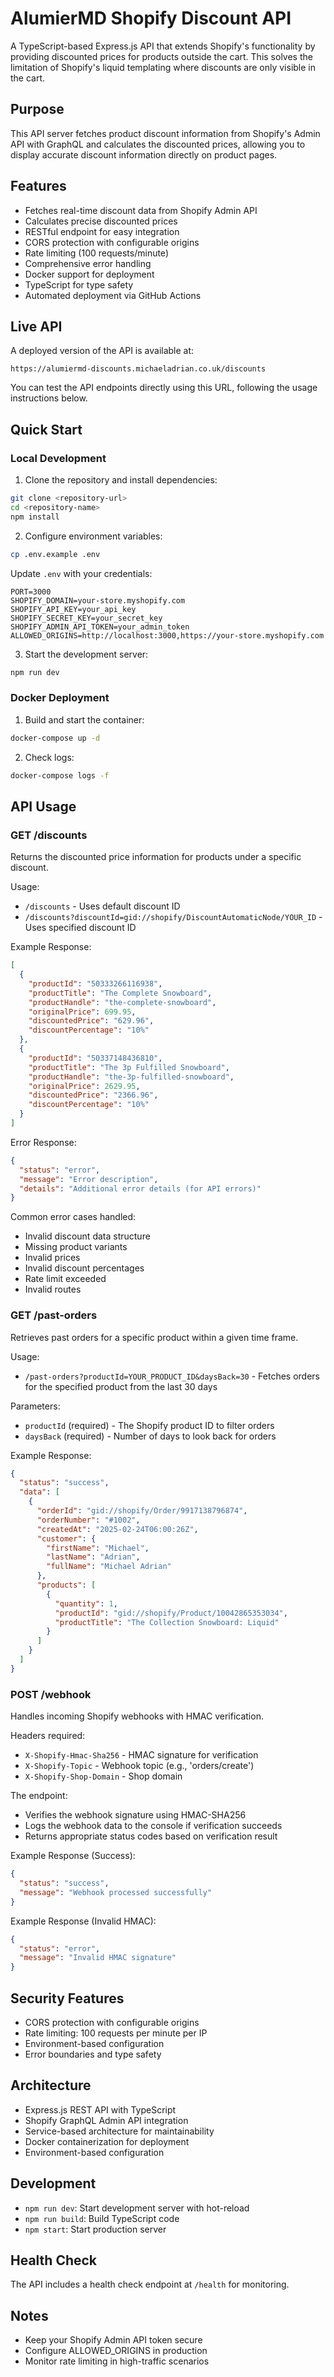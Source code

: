 # AlumierMD Shopify Discount API

A TypeScript-based Express.js API that extends Shopify's functionality by providing discounted prices for products outside the cart. This solves the limitation of Shopify's liquid templating where discounts are only visible in the cart.

## Purpose

This API server fetches product discount information from Shopify's Admin API with GraphQL and calculates the discounted prices, allowing you to display accurate discount information directly on product pages.

## Features

- Fetches real-time discount data from Shopify Admin API
- Calculates precise discounted prices
- RESTful endpoint for easy integration
- CORS protection with configurable origins
- Rate limiting (100 requests/minute)
- Comprehensive error handling
- Docker support for deployment
- TypeScript for type safety
- Automated deployment via GitHub Actions

## Live API

A deployed version of the API is available at:
```
https://alumiermd-discounts.michaeladrian.co.uk/discounts
```

You can test the API endpoints directly using this URL, following the usage instructions below.

## Quick Start

### Local Development

1. Clone the repository and install dependencies:
```bash
git clone <repository-url>
cd <repository-name>
npm install
```

2. Configure environment variables:
```bash
cp .env.example .env
```
Update `.env` with your credentials:
```
PORT=3000
SHOPIFY_DOMAIN=your-store.myshopify.com
SHOPIFY_API_KEY=your_api_key
SHOPIFY_SECRET_KEY=your_secret_key
SHOPIFY_ADMIN_API_TOKEN=your_admin_token
ALLOWED_ORIGINS=http://localhost:3000,https://your-store.myshopify.com
```

3. Start the development server:
```bash
npm run dev
```

### Docker Deployment

1. Build and start the container:
```bash
docker-compose up -d
```

2. Check logs:
```bash
docker-compose logs -f
```

## API Usage

### GET /discounts

Returns the discounted price information for products under a specific discount.

Usage:
- `/discounts` - Uses default discount ID
- `/discounts?discountId=gid://shopify/DiscountAutomaticNode/YOUR_ID` - Uses specified discount ID

Example Response:
```json
[
  {
    "productId": "50333266116938",
    "productTitle": "The Complete Snowboard",
    "productHandle": "the-complete-snowboard",
    "originalPrice": 699.95,
    "discountedPrice": "629.96",
    "discountPercentage": "10%"
  },
  {
    "productId": "50337148436810",
    "productTitle": "The 3p Fulfilled Snowboard",
    "productHandle": "the-3p-fulfilled-snowboard",
    "originalPrice": 2629.95,
    "discountedPrice": "2366.96",
    "discountPercentage": "10%"
  }
]
```

Error Response:
```json
{
  "status": "error",
  "message": "Error description",
  "details": "Additional error details (for API errors)"
}
```

Common error cases handled:
- Invalid discount data structure
- Missing product variants
- Invalid prices
- Invalid discount percentages
- Rate limit exceeded
- Invalid routes

### GET /past-orders

Retrieves past orders for a specific product within a given time frame.

Usage:
- `/past-orders?productId=YOUR_PRODUCT_ID&daysBack=30` - Fetches orders for the specified product from the last 30 days

Parameters:
- `productId` (required) - The Shopify product ID to filter orders
- `daysBack` (required) - Number of days to look back for orders

Example Response:
```json
{
  "status": "success",
  "data": [
    {
      "orderId": "gid://shopify/Order/9917138796874",
      "orderNumber": "#1002",
      "createdAt": "2025-02-24T06:00:26Z",
      "customer": {
        "firstName": "Michael",
        "lastName": "Adrian",
        "fullName": "Michael Adrian"
      },
      "products": [
        {
          "quantity": 1,
          "productId": "gid://shopify/Product/10042865353034",
          "productTitle": "The Collection Snowboard: Liquid"
        }
      ]
    }
  ]
}
```

### POST /webhook

Handles incoming Shopify webhooks with HMAC verification.

Headers required:
- `X-Shopify-Hmac-Sha256` - HMAC signature for verification
- `X-Shopify-Topic` - Webhook topic (e.g., 'orders/create')
- `X-Shopify-Shop-Domain` - Shop domain

The endpoint:
- Verifies the webhook signature using HMAC-SHA256
- Logs the webhook data to the console if verification succeeds
- Returns appropriate status codes based on verification result

Example Response (Success):
```json
{
  "status": "success",
  "message": "Webhook processed successfully"
}
```

Example Response (Invalid HMAC):
```json
{
  "status": "error",
  "message": "Invalid HMAC signature"
}
```

## Security Features

- CORS protection with configurable origins
- Rate limiting: 100 requests per minute per IP
- Environment-based configuration
- Error boundaries and type safety

## Architecture

- Express.js REST API with TypeScript
- Shopify GraphQL Admin API integration
- Service-based architecture for maintainability
- Docker containerization for deployment
- Environment-based configuration

## Development

- `npm run dev`: Start development server with hot-reload
- `npm run build`: Build TypeScript code
- `npm start`: Start production server

## Health Check

The API includes a health check endpoint at `/health` for monitoring.

## Notes

- Keep your Shopify Admin API token secure
- Configure ALLOWED_ORIGINS in production
- Monitor rate limiting in high-traffic scenarios
